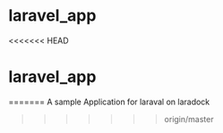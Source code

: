 # laravel_app
<<<<<<< HEAD
# laravel_app
=======
A sample Application for laraval on laradock
>>>>>>> origin/master
